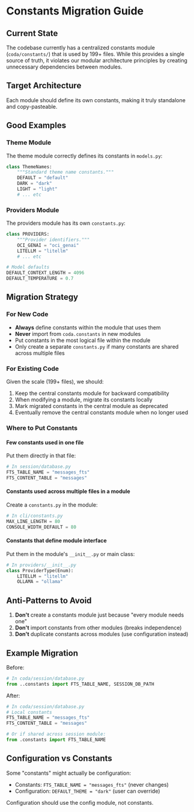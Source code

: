 # Constants Migration Guide

## Current State

The codebase currently has a centralized constants module (`coda/constants/`) that is used by 199+ files. While this provides a single source of truth, it violates our modular architecture principles by creating unnecessary dependencies between modules.

## Target Architecture

Each module should define its own constants, making it truly standalone and copy-pasteable.

## Good Examples

### Theme Module
The theme module correctly defines its constants in `models.py`:
```python
class ThemeNames:
    """Standard theme name constants."""
    DEFAULT = "default"
    DARK = "dark"
    LIGHT = "light"
    # ... etc
```

### Providers Module
The providers module has its own `constants.py`:
```python
class PROVIDERS:
    """Provider identifiers."""
    OCI_GENAI = "oci_genai"
    LITELLM = "litellm"
    # ... etc

# Model defaults
DEFAULT_CONTEXT_LENGTH = 4096
DEFAULT_TEMPERATURE = 0.7
```

## Migration Strategy

### For New Code
- **Always** define constants within the module that uses them
- **Never** import from `coda.constants` in new modules
- Put constants in the most logical file within the module
- Only create a separate `constants.py` if many constants are shared across multiple files

### For Existing Code
Given the scale (199+ files), we should:
1. Keep the central constants module for backward compatibility
2. When modifying a module, migrate its constants locally
3. Mark migrated constants in the central module as deprecated
4. Eventually remove the central constants module when no longer used

### Where to Put Constants

#### Few constants used in one file
Put them directly in that file:
```python
# In session/database.py
FTS_TABLE_NAME = "messages_fts"
FTS_CONTENT_TABLE = "messages"
```

#### Constants used across multiple files in a module
Create a `constants.py` in the module:
```python
# In cli/constants.py
MAX_LINE_LENGTH = 80
CONSOLE_WIDTH_DEFAULT = 80
```

#### Constants that define module interface
Put them in the module's `__init__.py` or main class:
```python
# In providers/__init__.py
class ProviderType(Enum):
    LITELLM = "litellm"
    OLLAMA = "ollama"
```

## Anti-Patterns to Avoid

1. **Don't** create a constants module just because "every module needs one"
2. **Don't** import constants from other modules (breaks independence)
3. **Don't** duplicate constants across modules (use configuration instead)

## Example Migration

Before:
```python
# In coda/session/database.py
from ..constants import FTS_TABLE_NAME, SESSION_DB_PATH
```

After:
```python
# In coda/session/database.py
# Local constants
FTS_TABLE_NAME = "messages_fts"
FTS_CONTENT_TABLE = "messages"

# Or if shared across session module:
from .constants import FTS_TABLE_NAME
```

## Configuration vs Constants

Some "constants" might actually be configuration:
- Constants: `FTS_TABLE_NAME = "messages_fts"` (never changes)
- Configuration: `DEFAULT_THEME = "dark"` (user can override)

Configuration should use the config module, not constants.
